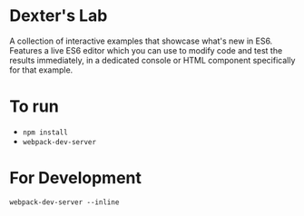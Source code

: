 Dexter's Lab
============

A collection of interactive examples that showcase what's new in ES6.
Features a live ES6 editor which you can use to modify code and
test the results immediately, in a dedicated console or HTML component
specifically for that example.

To run
======

- `npm install`
- `webpack-dev-server`

For Development
===============
`webpack-dev-server --inline`